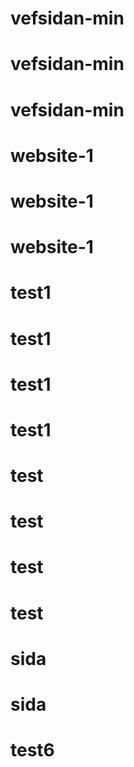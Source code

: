 # vefsidan-min
# vefsidan-min
# vefsidan-min
# website-1
# website-1
# website-1
# test1
# test1
# test1
# test1
# test
# test
# test
# test
# sida
# sida
# test6
